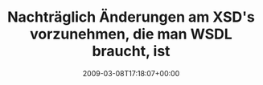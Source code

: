 ---
retweeted: false
source: <a href="http://twitter.com" rel="nofollow">Twitter Web Client</a>
entities:
  hashtags: []
  symbols: []
  user_mentions: []
  urls: []
display_text_range:
- '0'
- '140'
favorite_count: '0'
id_str: '1296902899'
truncated: false
retweet_count: '0'
id: '1296902899'
created_at: Sun Mar 08 17:18:07 +0000 2009
favorited: false
full_text: Nachträglich Änderungen am XSD's vorzunehmen, die man WSDL braucht, ist
  in etwa so als würde man einen Bus in der Waschanlage wenden wollen.
lang: de
tags:
- pesos/twitter
date: '2009-03-08T17:18:07+00:00'
src: https://twitter.com/bascht/status/1296902899
original_url: https://twitter.com/bascht/status/1296902899
type: twitter_tweet
text: Nachträglich Änderungen am XSD's vorzunehmen, die man WSDL braucht, ist in etwa
  so als würde man einen Bus in der Waschanlage wenden wollen.
title: Nachträglich Änderungen am XSD's vorzunehmen, die man WSDL braucht, ist

---